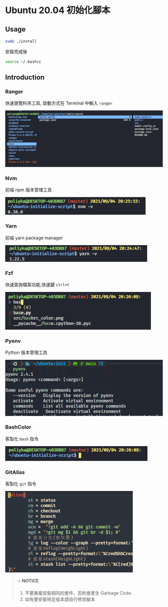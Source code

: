 # Ubuntu 20.04 初始化腳本

## Usage

```sh
sudo ./install
```

安裝完成後

```sh
source ~/.bashrc
```

## Introduction

### Ranger

快速瀏覽料夾工具, 啟動方式在 Terminal 中輸入 `ranger`

![image](./src/ranger.png)

### Nvm

前端 npm 版本管理工具

![image](./src/nvm.png)

### Yarn

前端 yarn package manager

![image](./src/yarn.png)

### Fzf

快速查詢檔案功能,快速鍵 `ctrl+t`

![image](./src/fzf.png)

### Pyenv

Python 版本管理工具

![image](./src/pyenv.png)

### BashColor

客製化 `bash` 指令

![image](./src/bashrc_color.png)

### GitAlias

客製化 `git` 指令

![image](./src/git_alias.png)

> ⭐️ **NOTICE**
>
> 1. 不要重複安裝相同的套件，否則會產生 Garbage Code.
> 2. 如有要安裝特定版本請自行修改腳本
